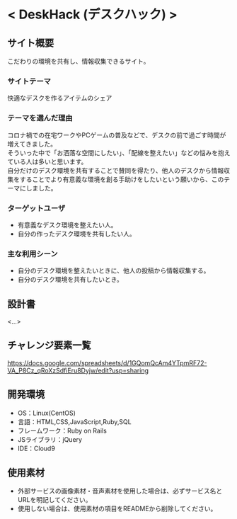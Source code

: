 # < DeskHack (デスクハック) >

## サイト概要
こだわりの環境を共有し、情報収集できるサイト。

### サイトテーマ
快適なデスクを作るアイテムのシェア

### テーマを選んだ理由
コロナ禍での在宅ワークやPCゲームの普及などで、デスクの前で過ごす時間が増えてきました。  
そういった中で「お洒落な空間にしたい」、「配線を整えたい」などの悩みを抱えている人は多いと思います。  
自分だけのデスク環境を共有することで賛同を得たり、他人のデスクから情報収集をすることでより有意義な環境を創る手助けをしたいという願いから、このテーマにしました。

### ターゲットユーザ
* 有意義なデスク環境を整えたい人。
* 自分の作ったデスク環境を共有したい人。

### 主な利用シーン
* 自分のデスク環境を整えたいときに、他人の投稿から情報収集する。
* 自分のデスク環境を共有したいとき。


## 設計書
<...>

## チャレンジ要素一覧
https://docs.google.com/spreadsheets/d/1GQomQcAm4YTpmRF72-VA_P8Cz_qRoXzSdfiEru8Dyjw/edit?usp=sharing

## 開発環境
- OS：Linux(CentOS)
- 言語：HTML,CSS,JavaScript,Ruby,SQL
- フレームワーク：Ruby on Rails
- JSライブラリ：jQuery
- IDE：Cloud9

## 使用素材
- 外部サービスの画像素材・音声素材を使用した場合は、必ずサービス名とURLを明記してください。
- 使用しない場合は、使用素材の項目をREADMEから削除してください。